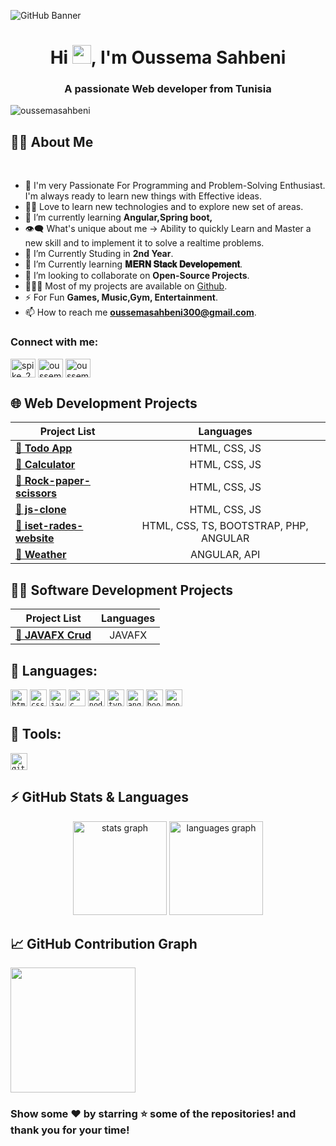 ![GitHub Banner](https://media.licdn.com/dms/image/D4E16AQE0S7dFjY7V4A/profile-displaybackgroundimage-shrink_350_1400/0/1686007628572?e=1695254400&v=beta&t=J2vj_1zqqg_egBQTwNzG8xRQX90Us_97AosjRwhw2AQ)

<h1 align="center">Hi <img src="https://blog.joypixels.com/content/images/2019/06/waving_hand_sign_1024.gif" width="30px">, I'm Oussema Sahbeni</h1>
<h3 align="center">A passionate Web developer from Tunisia</h3>

<p align="left"> <img src="https://komarev.com/ghpvc/?username=oussemasahbeni&label=Profile%20views&color=0e75b6&style=flat" alt="oussemasahbeni" /> </p>




## 🙋‍♂️ About Me

<br>

- 🥋 I'm very Passionate For Programming and Problem-Solving Enthusiast. I'm always ready to learn new things with Effective ideas.
- 👨‍💻 Love to learn new technologies and to explore new set of areas.
 - 🌱 I’m currently learning **Angular,Spring boot,**
- 👁‍🗨 What's unique about me → Ability to quickly Learn and Master a new skill and to implement it to solve a realtime problems.
- 🔭 I’m Currently Studing in **2nd Year**.
- 📘 I’m Currently learning **𝐌𝐄𝐑𝐍 𝐒𝐭𝐚𝐜𝐤 𝐃𝐞𝐯𝐞𝐥𝐨𝐩𝐞𝐦𝐞𝐧𝐭**.
- 👯 I’m looking to collaborate on **Open-Source Projects**.
- 👨🏻‍💻 Most of my projects are available on [Github](https://github.com/Oussemasahbeni).
- ⚡ For Fun **Games, Music,Gym, Entertainment**.
- 📫 How to reach me **oussemasahbeni300@gmail.com**.
<h3 align="left">Connect with me:</h3>
<p align="left">
<a href="https://twitter.com/spike_2002" target="blank"><img align="center" src="https://raw.githubusercontent.com/rahuldkjain/github-profile-readme-generator/master/src/images/icons/Social/twitter.svg" alt="spike_2002" height="30" width="40" /></a>
<a href="https://linkedin.com/in/oussema sahbeni" target="blank"><img align="center" src="https://raw.githubusercontent.com/rahuldkjain/github-profile-readme-generator/master/src/images/icons/Social/linked-in-alt.svg" alt="oussema sahbeni" height="30" width="40" /></a>
<a href="https://fb.com/oussema sahbeni" target="blank"><img align="center" src="https://raw.githubusercontent.com/rahuldkjain/github-profile-readme-generator/master/src/images/icons/Social/facebook.svg" alt="oussema sahbeni" height="30" width="40" /></a>
</p>

## 🌐 Web Development Projects

| Project List | Languages |
| --- | :---: |
| [**🔗 Todo App**](https://github.com/Oussemasahbeni/to-do-list) | HTML, CSS, JS |
| [**🔗 Calculator**](https://github.com/Oussemasahbeni/calculator) | HTML, CSS, JS |
| [**🔗 Rock-paper-scissors**](https://github.com/Oussemasahbeni/rps-game) | HTML, CSS, JS |
| [**🔗 js-clone**](https://github.com/Oussemasahbeni/js-amazon-project) | HTML, CSS, JS |
| [**🔗 iset-rades-website**](https://github.com/Oussemasahbeni/IsetRades) | HTML, CSS, TS, BOOTSTRAP, PHP, ANGULAR|
| [**🔗 Weather**](https://github.com/Oussemasahbeni/Weather-Website) | ANGULAR, API |

## 👨‍💻 Software Development Projects

| Project List | Languages |
| --- | :---: |
| [**🔗 JAVAFX Crud**](https://github.com/Oussemasahbeni/JavaFXCrud) | JAVAFX |




## 🚀 Languages:

<code><img height="27" src="https://img.shields.io/badge/html5-%23E34F26.svg?style=for-the-badge&logo=html5&logoColor=white" alt="html5" title="HTML5"></code>
<code><img height="27" src="https://img.shields.io/badge/css3-%231572B6.svg?style=for-the-badge&logo=css3&logoColor=white" alt="css3" title="CSS3"></code>
<code><img height="27" src="https://img.shields.io/badge/JavaScript-323330?style=for-the-badge&logo=javascript&logoColor=F7DF1E" alt="javascript" title="JavaScript"></code>
<code><img height="27" src="https://img.shields.io/badge/c-%2300599C.svg?style=for-the-badge&logo=c&logoColor=white" alt="c" title="C"></code>
<code><img height="27" src="https://img.shields.io/badge/Node.js-43853D?style=for-the-badge&logo=node.js&logoColor=white" alt="nodejs" title="nodejs"></code>
<code><img height="27" src="https://img.shields.io/badge/TypeScript-007ACC?style=for-the-badge&logo=typescript&logoColor=white" alt="typescript" title="ts"></code>
<code><img height="27" src="https://img.shields.io/badge/Angular-DD0031?style=for-the-badge&logo=angular&logoColor=white" alt="angular" title="angular"></code>
<code><img height="27" src="https://img.shields.io/badge/Bootstrap-563D7C?style=for-the-badge&logo=bootstrap&logoColor=white" alt="bootstrap" title="bootstrap"></code>
<code><img height="27" src="https://img.shields.io/badge/MongoDB-4EA94B?style=for-the-badge&logo=mongodb&logoColor=white" alt="mongodb" title="mongodb"></code>



## 🔮 Tools:

<code><img height="27" src="https://img.shields.io/badge/git-%23F05033.svg?style=for-the-badge&logo=git&logoColor=white" alt="git" title="GIT"></code>



###
## ⚡ GitHub Stats & Languages

<div align="center">
  <img src="https://github-readme-stats.vercel.app/api?username=OussemaSahbeni&hide_title=false&hide_rank=false&show_icons=true&include_all_commits=true&count_private=true&disable_animations=false&theme=dracula&locale=en&hide_border=false" height="150" alt="stats graph"  />
  <img src="https://github-readme-stats.vercel.app/api/top-langs?username=OussemaSahbeni&locale=en&hide_title=false&layout=compact&card_width=320&langs_count=5&theme=dracula&hide_border=false" height="150" alt="languages graph"  />
</div>


## 📈 GitHub Contribution Graph

  <a href="https://github.com/ashutosh00710/github-readme-activity-graph" title="GitHub Activity Graph">
	  <img height="200px" src="https://github-readme-activity-graph.vercel.app/graph?username=Oussemasahbeni&theme=tokyo-night&radius=16">
  </a>

### Show some ❤️ by starring ⭐ some of the repositories! and thank you for your time!
<br clear="both">
